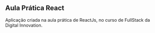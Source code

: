 ## Aula Prática React 

Aplicação criada na aula prática de ReactJs, no curso de FullStack da Digital Innovation.